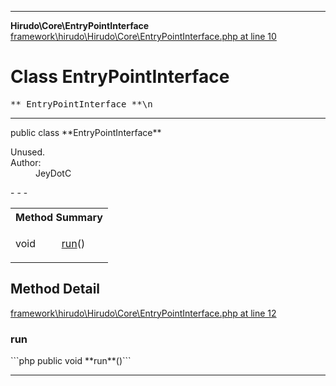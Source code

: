 - - -

**Hirudo\Core\EntryPointInterface**
<a href="https://github.com/JeyDotC/Hirudo-docs/blob/master/source/framework/hirudo/Hirudo/Core/EntryPointInterface.php.md#line10" class="location">framework\hirudo\Hirudo\Core\EntryPointInterface.php at line 10</a>

# Class EntryPointInterface #

<pre class="tree">** EntryPointInterface **\n</pre>

- - -

<p class="signature">public  class **EntryPointInterface**</p>

<div class="comment" id="overview_description"><p></p></div>

<dl>
<dt>Unused.</dt>
<dt>Author:</dt>
<dd>JeyDotC</dd>
</dl>
- - -

<table id="summary_method">
<tr><th colspan="2">Method Summary</th></tr>
<tr>
<td class="type"> void</td>
<td class="description"><p class="name"><a href="#run()">run</a>()</p></td>
</tr>
</table>

<h2 id="detail_method">Method Detail</h2>
<a href="https://github.com/JeyDotC/Hirudo-docs/blob/master/source/framework/hirudo/Hirudo/Core/EntryPointInterface.php.md#line12" class="location">framework\hirudo\Hirudo\Core\EntryPointInterface.php at line 12</a>

<h3 id="run()">run</h3>
```php
public  void **run**()```
<div class="details">
</div>

- - -


